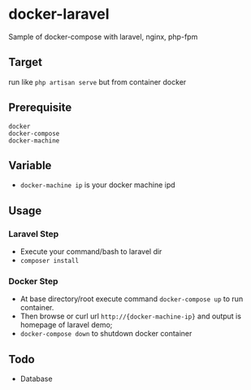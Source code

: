 # docker-laravel
Sample of docker-compose with laravel, nginx, php-fpm
## Target
run like `php artisan serve` but from container docker
## Prerequisite
```
docker
docker-compose
docker-machine
```
## Variable
- `docker-machine ip` is your docker machine ipd
## Usage
### Laravel Step
- Execute your command/bash to laravel dir
- `composer install`
### Docker Step
- At base directory/root execute command `docker-compose up` to run container.
- Then browse or curl url `http://{docker-machine-ip}` and output is homepage of laravel demo;
- `docker-compose down` to shutdown docker container
## Todo
- Database